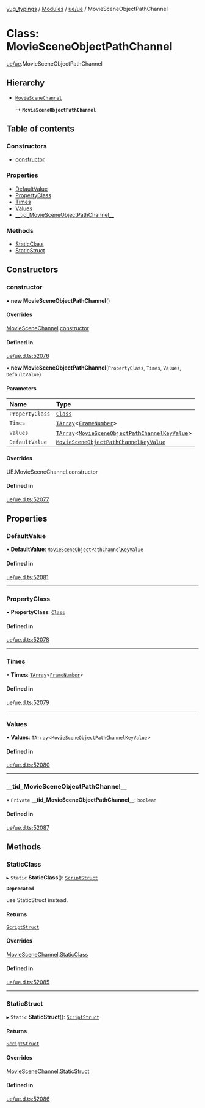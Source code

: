 [yug_typings](../README.md) / [Modules](../modules.md) / [ue/ue](../modules/ue_ue.md) / MovieSceneObjectPathChannel

# Class: MovieSceneObjectPathChannel

[ue/ue](../modules/ue_ue.md).MovieSceneObjectPathChannel

## Hierarchy

- [`MovieSceneChannel`](ue_ue.MovieSceneChannel.md)

  ↳ **`MovieSceneObjectPathChannel`**

## Table of contents

### Constructors

- [constructor](ue_ue.MovieSceneObjectPathChannel.md#constructor)

### Properties

- [DefaultValue](ue_ue.MovieSceneObjectPathChannel.md#defaultvalue)
- [PropertyClass](ue_ue.MovieSceneObjectPathChannel.md#propertyclass)
- [Times](ue_ue.MovieSceneObjectPathChannel.md#times)
- [Values](ue_ue.MovieSceneObjectPathChannel.md#values)
- [\_\_tid\_MovieSceneObjectPathChannel\_\_](ue_ue.MovieSceneObjectPathChannel.md#__tid_moviesceneobjectpathchannel__)

### Methods

- [StaticClass](ue_ue.MovieSceneObjectPathChannel.md#staticclass)
- [StaticStruct](ue_ue.MovieSceneObjectPathChannel.md#staticstruct)

## Constructors

### constructor

• **new MovieSceneObjectPathChannel**()

#### Overrides

[MovieSceneChannel](ue_ue.MovieSceneChannel.md).[constructor](ue_ue.MovieSceneChannel.md#constructor)

#### Defined in

[ue/ue.d.ts:52076](https://github.com/YugMetaverse/yug_typings/blob/b7d9b19/ue/ue.d.ts#L52076)

• **new MovieSceneObjectPathChannel**(`PropertyClass`, `Times`, `Values`, `DefaultValue`)

#### Parameters

| Name | Type |
| :------ | :------ |
| `PropertyClass` | [`Class`](ue_ue.Class.md) |
| `Times` | [`TArray`](../interfaces/ue_puerts.TArray.md)<[`FrameNumber`](ue_ue.FrameNumber.md)\> |
| `Values` | [`TArray`](../interfaces/ue_puerts.TArray.md)<[`MovieSceneObjectPathChannelKeyValue`](ue_ue.MovieSceneObjectPathChannelKeyValue.md)\> |
| `DefaultValue` | [`MovieSceneObjectPathChannelKeyValue`](ue_ue.MovieSceneObjectPathChannelKeyValue.md) |

#### Overrides

UE.MovieSceneChannel.constructor

#### Defined in

[ue/ue.d.ts:52077](https://github.com/YugMetaverse/yug_typings/blob/b7d9b19/ue/ue.d.ts#L52077)

## Properties

### DefaultValue

• **DefaultValue**: [`MovieSceneObjectPathChannelKeyValue`](ue_ue.MovieSceneObjectPathChannelKeyValue.md)

#### Defined in

[ue/ue.d.ts:52081](https://github.com/YugMetaverse/yug_typings/blob/b7d9b19/ue/ue.d.ts#L52081)

___

### PropertyClass

• **PropertyClass**: [`Class`](ue_ue.Class.md)

#### Defined in

[ue/ue.d.ts:52078](https://github.com/YugMetaverse/yug_typings/blob/b7d9b19/ue/ue.d.ts#L52078)

___

### Times

• **Times**: [`TArray`](../interfaces/ue_puerts.TArray.md)<[`FrameNumber`](ue_ue.FrameNumber.md)\>

#### Defined in

[ue/ue.d.ts:52079](https://github.com/YugMetaverse/yug_typings/blob/b7d9b19/ue/ue.d.ts#L52079)

___

### Values

• **Values**: [`TArray`](../interfaces/ue_puerts.TArray.md)<[`MovieSceneObjectPathChannelKeyValue`](ue_ue.MovieSceneObjectPathChannelKeyValue.md)\>

#### Defined in

[ue/ue.d.ts:52080](https://github.com/YugMetaverse/yug_typings/blob/b7d9b19/ue/ue.d.ts#L52080)

___

### \_\_tid\_MovieSceneObjectPathChannel\_\_

• `Private` **\_\_tid\_MovieSceneObjectPathChannel\_\_**: `boolean`

#### Defined in

[ue/ue.d.ts:52087](https://github.com/YugMetaverse/yug_typings/blob/b7d9b19/ue/ue.d.ts#L52087)

## Methods

### StaticClass

▸ `Static` **StaticClass**(): [`ScriptStruct`](ue_ue.ScriptStruct.md)

**`Deprecated`**

use StaticStruct instead.

#### Returns

[`ScriptStruct`](ue_ue.ScriptStruct.md)

#### Overrides

[MovieSceneChannel](ue_ue.MovieSceneChannel.md).[StaticClass](ue_ue.MovieSceneChannel.md#staticclass)

#### Defined in

[ue/ue.d.ts:52085](https://github.com/YugMetaverse/yug_typings/blob/b7d9b19/ue/ue.d.ts#L52085)

___

### StaticStruct

▸ `Static` **StaticStruct**(): [`ScriptStruct`](ue_ue.ScriptStruct.md)

#### Returns

[`ScriptStruct`](ue_ue.ScriptStruct.md)

#### Overrides

[MovieSceneChannel](ue_ue.MovieSceneChannel.md).[StaticStruct](ue_ue.MovieSceneChannel.md#staticstruct)

#### Defined in

[ue/ue.d.ts:52086](https://github.com/YugMetaverse/yug_typings/blob/b7d9b19/ue/ue.d.ts#L52086)
